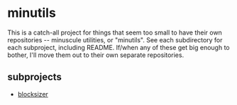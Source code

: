 # minutils

This is a catch-all project for things that seem too small to have their own
repositories -- minuscule utilities, or "minutils".  See each subdirectory for
each subproject, including README.  If/when any of these get big enough to
bother, I'll move them out to their own separate repositories.

## subprojects

* [blocksizer](/dir?name=blocksizer)
